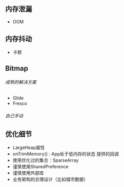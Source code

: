## 内存泄漏

- OOM

## 内存抖动

- 卡顿

## Bitmap

###### 成熟的解决方案

- Glide
- Fresco

###### 自己手动



## 优化细节

- LargeHeap属性
- onTrimMemory() : App处于低内存的状态 提供的回调
- 使用优化过的集合：SparseArray
- 谨慎使用SharedPreference
- 谨慎使用外部库
- 业务架构的合理设计（比如城市数据）

